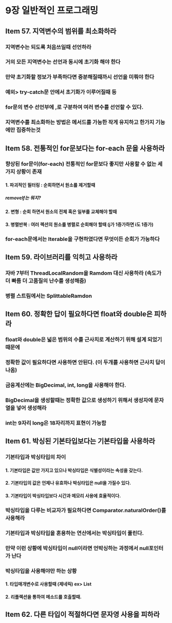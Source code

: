 # 9장 일반적인 프로그래밍 

## Item 57. 지역변수의 범위를 최소화하라
### 지역변수는 되도록 처음쓰일때 선언하라
### 거의 모든 지역변수는 선언과 동시에 초기화 해야 한다
### 만약 초기화할 정보가 부족하다면 중분해질때까시 선언을 미뤄야 한다
### 예외> try-catch문 안에서 초기화가 이루어질때 등
### for문의 변수 선언부에 ,로 구분하여 여러 변수를 선언할 수 있다.
### 지역변수를 최소화하는 방법은 메서드를 가능한 작게 유지하고 한가지 기능에만 집중하는것

## Item 58. 전통적인 for문보다는 for-each 문을 사용하라
### 향상된 for문이(for-each) 전통적인 for문보다 좋지만 사용할 수 없는 세가지 상황이 존재
#### 1. 파괴적인 필터링 : 순회하면서 원소를 제거할때
##### removeIf는 뭐지?
#### 2. 변형 : 순회 하면서 원소의 전체 혹은 일부를 교체해야 할때
#### 3. 병렬반복 : 여러 렉션의 원소를 병렬로 순회해야 할때 (j가 1증가하면 i도 1증가)
### for-each문에서는 Iterable을 구현하였다면 무엇이든 순회가 가능하다

## Item 59. 라이브러리를 익히고 사용하라
### 자바 7부터 ThreadLocalRandom을 Ramdom 대신 사용하라 (속도가 더 빠름 더 고품질의 난수를 생성해줌)
### 병렬 스트림에서는 SplittableRamdon

## Item 60. 정확한 답이 필요하다면 float와 double은 피하라
### float와 double은 넓은 범위의 수를 근사치로 계산하기 위해 설계 되었기 때문에
### 정확한 값이 필요하다면 사용하면 안된다. (이 두개를 사용하면 근사치 답이 나옴)
### 금융계산에는 BigDecimal, int, long을 사용해야 한다.
### BigDecimal을 생성할때는 정확한 값으로 생성하기 위해서 생성자에 문자열을 넣어 생성해라
### int는 9자리 long은 18자리까지 표현이 가능함

## Item 61. 박싱된 기본타입보다는 기본타입을 사용하라
### 기본타입과 박싱타입의 차이
#### 1. 기본타입은 값만 가지고 있으나 박싱타입은 식별성이라는 속성을 갖는다.
#### 2. 기본타입의 값은 언제나 유효하나 박싱타입은 null을 가질수 있다.
#### 3. 기본타입이 박싱타입보다 시간과 메모리 사용에 효율적이다.
### 박싱타입을 다루는 비교자가 필요하다면 Comparator.naturalOrder()를 사용해라
### 기본타입과 박싱타입을 혼용하는 연산에서는 박싱타입이 풀린다.
### 만약 이런 상황에 박싱타입이 null이라면 언박싱하는 과정에서 null포인터가 난다
### 박싱타입을 사용해야만 하는 상황
#### 1. 타입매개변수로 사용할때 (제네릭) ex> List<Integer>
#### 2. 리플렉션을 통하여 메소드를 호출할때.
  
## Item 62. 다른 타입이 적절하다면 문자영 사용을 피하라
###
